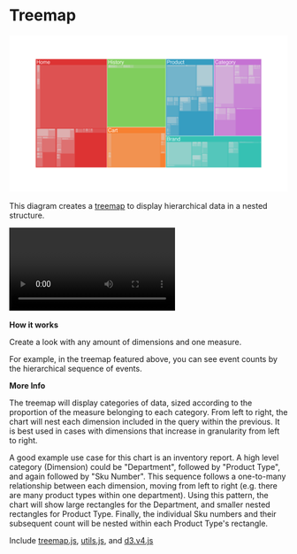#  Treemap

![](treemap.png)

This diagram creates a [treemap](https://en.wikipedia.org/wiki/Treemapping) to display hierarchical data in a nested structure.

![](treemap.mov)

**How it works**

Create a look with any amount of dimensions and one measure.

For example, in the treemap featured above, you can see event counts by the hierarchical sequence of events.


**More Info**

The treemap will display categories of data, sized according to the proportion of the measure belonging to each category. From left to right, the chart will nest each dimension included in the query within the previous. It is best used in cases with dimensions that increase in granularity from left to right. 

A good example use case for this chart is an inventory report. A high level category (Dimension) could be "Department", followed by "Product Type", and again followed by "Sku Number". This sequence follows a one-to-many relationship between each dimension, moving from left to right (e.g. there are many product types within one department). Using this pattern, the chart will show large rectangles for the Department, and smaller nested rectangles for Product Type. Finally, the individual Sku numbers and their subsequent count will be nested within each Product Type's rectangle. 


Include [treemap.js](/treemap.js), [utils.js](../common/utils.js), and [d3.v4.js](../common/d3.v4.js)
